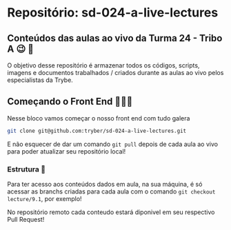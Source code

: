 # Repositório: sd-024-a-live-lectures

## Conteúdos das aulas ao vivo da Turma 24 - Tribo A 😉 🚀

O objetivo desse repositório é armazenar todos os códigos, scripts, imagens e documentos trabalhados / criados durante as aulas ao vivo pelos especialistas da Trybe.

## Começando o Front End 🦋🧑🏻

Nesse bloco vamos começar o nosso front end com tudo galera

```sh
git clone git@github.com:tryber/sd-024-a-live-lectures.git
```
E não esquecer de dar um comando ``` git pull ``` depois de cada aula ao vivo para poder atualizar seu repositório local!

### Estrutura 👀

Para ter acesso aos conteúdos dados em aula, na sua máquina, é só acessar as branchs criadas para cada aula com o comando ``` git checkout lecture/9.1 ```, por exemplo!

No repositório remoto cada conteudo estará diponivel em seu respectivo Pull Request!
